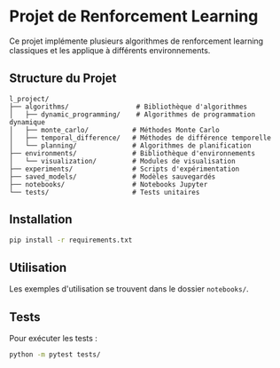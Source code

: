 # Projet de Renforcement Learning

Ce projet implémente plusieurs algorithmes de renforcement learning classiques et les applique à différents environnements.

## Structure du Projet

```
l_project/
├── algorithms/                 # Bibliothèque d'algorithmes
│   ├── dynamic_programming/    # Algorithmes de programmation dynamique
│   ├── monte_carlo/           # Méthodes Monte Carlo
│   ├── temporal_difference/   # Méthodes de différence temporelle
│   └── planning/              # Algorithmes de planification
├── environments/              # Bibliothèque d'environnements
│   └── visualization/         # Modules de visualisation
├── experiments/               # Scripts d'expérimentation
├── saved_models/              # Modèles sauvegardés
├── notebooks/                 # Notebooks Jupyter
└── tests/                     # Tests unitaires
```

## Installation

```bash
pip install -r requirements.txt
```

## Utilisation

Les exemples d'utilisation se trouvent dans le dossier `notebooks/`.

## Tests

Pour exécuter les tests :

```bash
python -m pytest tests/
``` 